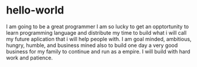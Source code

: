 # hello-world
I am going to be a great programmer 
I am so lucky to get an opptortunity to learn programming language and distribute my time to build what i will call my future aplication that i will help people with.  I am goal minded, ambitious, hungry, humble, and business mined also to build one day a very good business for my family to continue and run as a empire. I will build with hard work and patience.  
